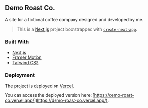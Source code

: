 ## Demo Roast Co.

A site for a fictional coffee company designed and developed by me.

> This is a [Next.js](https://nextjs.org/) project bootstrapped with [`create-next-app`](https://github.com/vercel/next.js/tree/canary/packages/create-next-app).

### Built With
- [Next.js](https://nextjs.org/)
- [Framer Motion](https://www.framer.com/motion/)
- [Tailwind CSS](https://tailwindcss.com/)

### Deployment
The project is deployed on [Vercel](https://vercel.com/).

You can access the deployed version here: [https://demo-roast-co.vercel.app/](https://demo-roast-co.vercel.app/).



